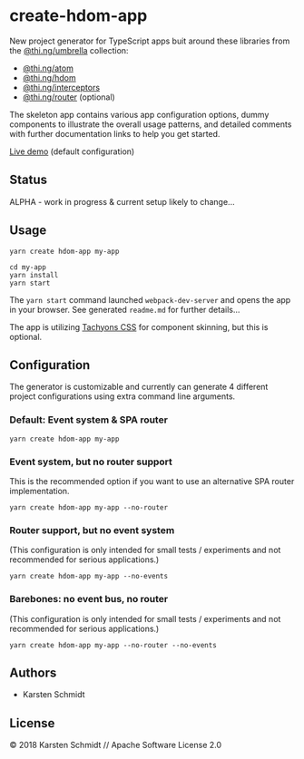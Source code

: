# create-hdom-app

New project generator for TypeScript apps buit around these libraries from the [@thi.ng/umbrella](https://github.com/thi-ng/umbrella/) collection:

- [@thi.ng/atom](https://github.com/thi-ng/umbrella/tree/master/packages/atom)
- [@thi.ng/hdom](https://github.com/thi-ng/umbrella/tree/master/packages/hdom)
- [@thi.ng/interceptors](https://github.com/thi-ng/umbrella/tree/master/packages/interceptors)
- [@thi.ng/router](https://github.com/thi-ng/umbrella/tree/master/packages/router) (optional)

The skeleton app contains various app configuration options, dummy components to illustrate the overall usage patterns, and detailed comments with further documentation links to help you get started.

[Live demo](http://demo.thi.ng/umbrella/create-hdom-app) (default configuration)

## Status

ALPHA - work in progress & current setup likely to change...

## Usage

```
yarn create hdom-app my-app

cd my-app
yarn install
yarn start
```

The `yarn start` command launched `webpack-dev-server` and opens the app in your browser. See generated `readme.md` for further details...

The app is utilizing [Tachyons CSS](https://github.com/tachyons-css/tachyons/) for component skinning, but this is optional.

## Configuration

The generator is customizable and currently can generate 4 different
project configurations using extra command line arguments.

### Default: Event system & SPA router

```
yarn create hdom-app my-app
```

### Event system, but no router support

This is the recommended option if you want to use an alternative SPA router implementation.

```
yarn create hdom-app my-app --no-router
```

### Router support, but no event system

(This configuration is only intended for small tests / experiments and
not recommended for serious applications.)

```
yarn create hdom-app my-app --no-events
```

### Barebones: no event bus, no router

(This configuration is only intended for small tests / experiments and
not recommended for serious applications.)

```
yarn create hdom-app my-app --no-router --no-events
```

## Authors

- Karsten Schmidt

## License

&copy; 2018 Karsten Schmidt // Apache Software License 2.0
